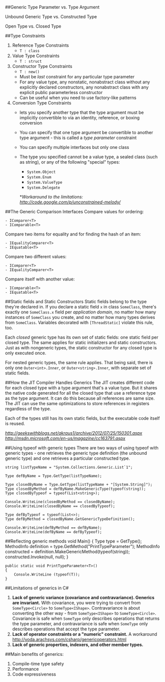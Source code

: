 ##Generic
Type Parameter vs. Type Argument

Unbound Generic Type vs. Constructed Type 

Open Type vs. Closed Type

##Type Constraints
1. Reference Type Constraints
	- `T : class`
2. Value Type Constraints
	- `T : struct`
3. Constructor Type Constraints
	- `T : new()`
	- Must be *last* constraint for any particular type parameter  
	- For any value type, any nonstatic, nonabstract class without any explicitly declared constructors, any nonabstract class with any explicit public parameterless constructor
	- Can be useful when you need to use factory-like patterns
4. Conversion Type Constraints
	- lets you specify another type that the type argument must be implicitly convertible to via an identity, reference, or boxing conversion
	- You can specify that one type argument be convertible to another type argument - this is called a *type parameter* constraint
	- You can specify multiple interfaces but only one class
	- The type you specified cannot be a value type, a sealed class (such as string), or any of the following "special" types:
		- `System.Object`
		- `System.Enum`
		- `System.ValueType`
		- `System.Delegate`
		
		**Workaround to the limitations: http://code.google.com/p/unconstrained-melody/*

##The Generic Comparison Interfaces
Compare values for ordering:

	- IComparer<T>
	- IComparable<T>

Compare two items for equality and for finding the hash of an item:

	- IEqualityComparer<T>	
	- IEquatable<T>

Compare two different values:

	- IComparer<T>
	- IEqualityComparer<T>

Compare itself with another value:

	- IComparable<T>
	- IEquatable<T>

##Static fields and Static Constructors
Static fields belong to the type they're declared in. If you declare a static field `x` in class `SomeClass`, there's exactly one `SomeClass.x` field per *application domain*, no matter how many instances of `SomeClass` you create, and no matter how many types derives from `SomeClass`. Variables decorated with `[ThreadStatic]` violate this rule, too.

Each *closed* generic type has its own set of static fields: one static field per closed type. The same applies for static initializers and static constructors. Just as with nongeneric types, the static constructor for any closed type is only executed once.

For nested generic types, the same rule applies. That being said, there is only one `Outer<int>.Inner`, or `Outer<string>.Inner`, with separate set of static fields.

##How the JIT Compiler Handles Generics
The JIT creates different code for each closed type with a type argument that's a value type. But it shares the native code generated for all the closed type that use a reference type as the type argument. It can do this because all references are same size. The JIT can use the same optimizations to store references in registers regardless of the type.

Each of the types still has its own static fields, but the executable code itself is reused.

*http://geekswithblogs.net/akraus1/archive/2012/07/25/150301.aspx
http://msdn.microsoft.com/en-us/magazine/cc163791.aspx*

##Using typeof with generic types
There are two ways of using typeof with generic types - one retrieves the generic type definition (the unbound generic type) and one retrieves a particular constructed type.

    string listTypeName = "System.Collections.Generic.List`1";
    
    Type defByName = Type.GetType(listTypeName);
    
    Type closedByName = Type.GetType(listTypeName + "[System.String]");
    Type closedByMethod = defByName.MakeGenericType(typeof(string));
    Type closedByTypeof = typeof(List<string>);
    
    Console.WriteLine(closedByMethod == closedByName);
    Console.WriteLine(closedByName == closedByTypeof);
    
    Type defByTypeof = typeof(List<>);
    Type defByMethod = closedByName.GetGenericTypeDefinition();
    
    Console.WriteLine(defByMethod == defByName);
    Console.WriteLine(defByName == defByTypeof);

##Reflecting generic methods
    void Main()
    {
    	Type type = GetType();
    	MethodInfo definition = type.GetMethod("PrintTypeParameter");
    	MethodInfo constructed = definition.MakeGenericMethod(typeof(string));
    	constructed.Invoke(null, null);
    }
    
    public static void PrintTypeParameter<T>()
    {
    	Console.WriteLine (typeof(T));
    }

##Limitations of generics in C#
1. **Lack of generic variance (covariance and contravariance). Generics are invariant.** With covariance, you were trying to convert from `SomeType<Circle>` to `SomeType<IShape>`. Contravariance is about converting the other way - from `SomeType<IShape>` to `SomeType<Circle>`. Covariance is safe when `SomeType` only describes operations that returns the type parameter, and contravariance is safe when `SomeType` only describes operations that accept the type parameter.
2. **Lack of operator constraints or a "numeric" constraint.** A workaround http://yoda.arachsys.com/csharp/genericoperators.html
3. **Lack of generic properties, indexers, and other member types.**

##Main benefits of generics:
1. Compile-time type safety
2. Performance
3. Code expressiveness
